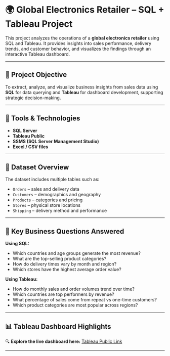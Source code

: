 # 🌍 Global Electronics Retailer – SQL + Tableau Project

This project analyzes the operations of a **global electronics retailer** using SQL and Tableau. It provides insights into sales performance, delivery trends, and customer behavior, and visualizes the findings through an interactive Tableau dashboard.

---

## 🎯 Project Objective

To extract, analyze, and visualize business insights from sales data using **SQL** for data querying and **Tableau** for dashboard development, supporting strategic decision-making.

---

## 🧰 Tools & Technologies

- **SQL Server**  
- **Tableau Public**  
- **SSMS (SQL Server Management Studio)**  
- **Excel / CSV files**

---

## 📁 Dataset Overview

The dataset includes multiple tables such as:

- `Orders` – sales and delivery data  
- `Customers` – demographics and geography  
- `Products` – categories and pricing  
- `Stores` – physical store locations  
- `Shipping` – delivery method and performance

---

## 🧠 Key Business Questions Answered

**Using SQL:**
- Which countries and age groups generate the most revenue?
- What are the top-selling product categories?
- How do delivery times vary by month and region?
- Which stores have the highest average order value?

**Using Tableau:**
- How do monthly sales and order volumes trend over time?
- Which countries are top performers by revenue?
- What percentage of sales come from repeat vs one-time customers?
- Which product categories are most popular across regions?

---

## 📊 Tableau Dashboard Highlights

🔍 **Explore the live dashboard here:** [Tableau Public Link](https://public.tableau.com/app/profile/jamie.chau/viz/GlobalElectronicsRetailer-Visualisation/Dashboard)

---


